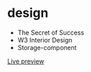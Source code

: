 # design

- The Secret of Success
- W3 Interior Design
- Storage-component

[Live preview](https://kalpanaammu.github.io/design/)
